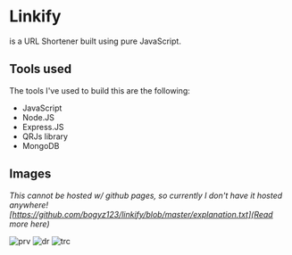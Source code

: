
# Linkify

is a URL Shortener built using pure JavaScript.


## Tools used

The tools I've used to build this are the following:
- JavaScript
- Node.JS
- Express.JS
- QRJs library
- MongoDB
## Images

*This cannot be hosted w/ github pages, so currently I don't have it hosted anywhere! [https://github.com/bogyz123/linkify/blob/master/explanation.txt](Read more here)*

![prv](https://user-images.githubusercontent.com/114313361/222408101-94eb8ef2-7adf-4bfa-8846-328f4b0150cc.png)
![dr](https://user-images.githubusercontent.com/114313361/222408149-89b4117c-f6dc-4740-9367-e0f614a09b5c.png)
![trc](https://user-images.githubusercontent.com/114313361/222408208-5b8dbcf6-3af6-445e-a169-f503bce90dd5.png)
